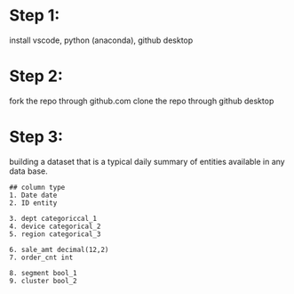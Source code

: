 # Step 1: 
install vscode, python (anaconda), github desktop

# Step 2:
fork the repo through github.com
clone the repo through github desktop

# Step 3:
building a dataset that is a typical daily summary of entities available in any data base.

    ## column type
    1. Date date
    2. ID entity

    3. dept categoriccal_1
    4. device categorical_2
    5. region categorical_3

    6. sale_amt decimal(12,2)
    7. order_cnt int

    8. segment bool_1
    9. cluster bool_2

